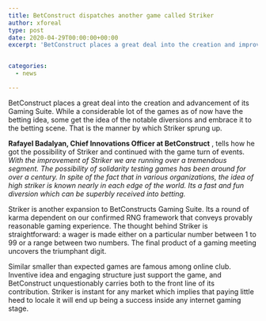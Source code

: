 ```yaml
---
title: BetConstruct dispatches another game called Striker
author: xforeal 
type: post
date: 2020-04-29T00:00:00+00:00
excerpt: 'BetConstruct places a great deal into the creation and improvement of its Gaming Suite '


categories:
  - news

---
```

BetConstruct places a great deal into the creation and advancement of its Gaming Suite. While a considerable lot of the games as of now have the betting idea, some get the idea of the notable diversions and embrace it to the betting scene. That is the manner by which Striker sprung up. 

**Rafayel Badalyan, Chief Innovations Officer at BetConstruct** , tells how he got the possibility of Striker and continued with the game turn of events.  _With the improvement of Striker we are running over a tremendous segment. The possibility of solidarity testing games has been around for over a century. In spite of the fact that in various organizations, the idea of high striker is known nearly in each edge of the world. Its a fast and fun diversion which can be superbly received into betting._ 

Striker is another expansion to BetConstructs Gaming Suite. Its a round of karma dependent on our confirmed RNG framework that conveys provably reasonable gaming experience. The thought behind Striker is straightforward: a wager is made either on a particular number between 1 to 99 or a range between two numbers. The final product of a gaming meeting uncovers the triumphant digit. 

Similar smaller than expected games are famous among online club. Inventive idea and engaging structure just support the game, and BetConstruct unquestionably carries both to the front line of its contribution. Striker is instant for any market which implies that paying little heed to locale it will end up being a success inside any internet gaming stage.